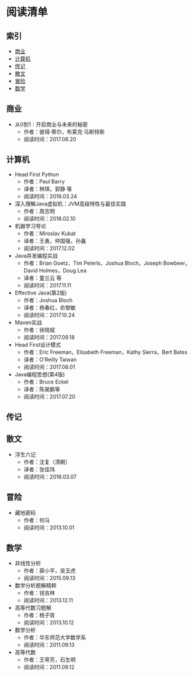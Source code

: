 # 阅读清单

## 索引

- [商业](#商业)
- [计算机](#计算机)
- [传记](#传记)
- [散文](#散文)
- [冒险](#冒险)
- [数学](#数学)



## 商业

- 从0到1：开启商业与未来的秘密
  - 作者：彼得·蒂尔，布莱克·马斯特斯
  - 阅读时间：2017.08.20




## 计算机

- Head First Python
  - 作者：Paul Barry
  - 译者：林琪，郭静 等
  - 阅读时间：2018.03.24
- 深入理解Java虚拟机：JVM高级特性与最佳实践
  - 作者：周志明
  - 阅读时间：2018.02.10
- 机器学习导论
  - 作者：Miroslav Kubat
  - 译者：王勇，仲国强，孙鑫
  - 阅读时间：2017.12.02
- Java并发编程实战
  - 作者：Brian Goetz，Tim Peierls，Joshua Bloch，Joseph Bowbeer，David Holmes，Doug Lea
  - 译者：童兰云 等
  - 阅读时间：2017.11.11 
- Effective Java(第2版)
  - 作者：Joshua Bloch
  - 译者：杨春红，俞黎敏
  - 阅读时间：2017.10.24 
- Maven实战
  - 作者：徐晓斌
  - 阅读时间：2017.09.18
- Head First设计模式
  - 作者：Eric Freeman，Elisabeth Freeman，Kathy Sierra，Bert Bates
  - 译者：O'Reilly Taiwan
  - 阅读时间：2017.08.01
- Java编程思想(第4版)
  - 作者：Bruce Eckel
  - 译者：陈昊鹏等
  - 阅读时间：2017.07.20



## 传记


## 散文

- 浮生六记
  - 作者：沈复（清朝）
  - 译者：张佳玮
  - 阅读时间：2018.03.07


## 冒险

- 藏地密码
  - 作者：何马
  - 阅读时间：2013.10.01


## 数学

- 非线性分析
  - 作者：薛小平，吴玉虎
  - 阅读时间：2015.09.13
- 数学分析题解精粹
  - 作者：钱吉林
  - 阅读时间：2013.12.11
- 高等代数习题解
  - 作者：杨子胥
  - 阅读时间：2013.10.12
- 数学分析
  - 作者：华东师范大学数学系
  - 阅读时间：2011.09.13
- 高等代数
  - 作者：王萼芳，石生明
  - 阅读时间：2011.09.12


